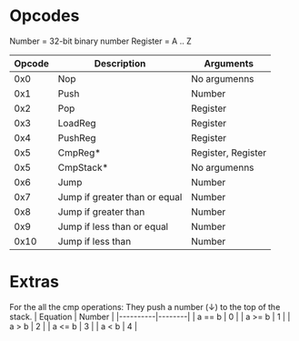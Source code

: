 # Opcodes
Number = 32-bit binary number
Register = A .. Z

| Opcode | Description                   | Arguments          |
|--------|-------------------------------|--------------------|
| 0x0    | Nop                           | No argumenns       |
| 0x1    | Push                          | Number             |
| 0x2    | Pop                           | Register           |
| 0x3    | LoadReg                       | Register           |
| 0x4    | PushReg                       | Register           |
| 0x5    | CmpReg*                       | Register, Register |
| 0x5    | CmpStack*                     | No argumenns       |
| 0x6    | Jump                          | Number             |
| 0x7    | Jump if greater than or equal | Number             |
| 0x8    | Jump if greater than          | Number             |
| 0x9    | Jump if less than or equal    | Number             |
| 0x10   | Jump if less than             | Number             |

# Extras
For the all the cmp operations: 
They push a number (↓) to the top of the stack.
| Equation | Number |
|----------|--------|
| a == b   | 0      |
| a >= b   | 1      |
| a > b    | 2      |
| a <= b   | 3      |
| a < b    | 4      |
